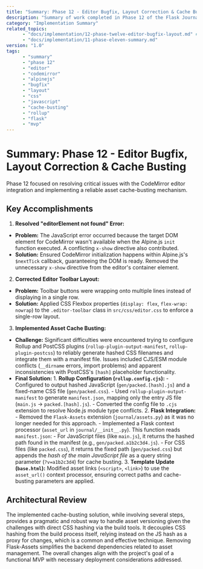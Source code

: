 ```yaml
---
title: "Summary: Phase 12 - Editor Bugfix, Layout Correction & Cache Busting"
description: "Summary of work completed in Phase 12 of the Flask Journal MVP, including fixing the CodeMirror initialization error, correcting toolbar layout, and implementing a robust asset cache-busting strategy."
category: "Implementation Summary"
related_topics:
      - "docs/implementation/12-phase-twelve-editor-bugfix-layout.md" # Original Plan
      - "docs/implementation/11-phase-eleven-summary.md"
version: "1.0"
tags:
      - "summary"
      - "phase 12"
      - "editor"
      - "codemirror"
      - "alpinejs"
      - "bugfix"
      - "layout"
      - "css"
      - "javascript"
      - "cache-busting"
      - "rollup"
      - "flask"
      - "mvp"
---
```


# Summary: Phase 12 - Editor Bugfix, Layout Correction & Cache Busting

Phase 12 focused on resolving critical issues with the CodeMirror editor integration and implementing a reliable asset cache-busting mechanism.

## Key Accomplishments

1.  **Resolved "editorElement not found" Error:**
-   **Problem:** The JavaScript error occurred because the target DOM element for CodeMirror wasn't available when the Alpine.js `init` function executed. A conflicting `x-show` directive also contributed.
-   **Solution:** Ensured CodeMirror initialization happens within Alpine.js's `$nextTick` callback, guaranteeing the DOM is ready. Removed the unnecessary `x-show` directive from the editor's container element.

2.  **Corrected Editor Toolbar Layout:**
-   **Problem:** Toolbar buttons were wrapping onto multiple lines instead of displaying in a single row.
-   **Solution:** Applied CSS Flexbox properties (`display: flex`, `flex-wrap: nowrap`) to the `.editor-toolbar` class in `src/css/editor.css` to enforce a single-row layout.

3.  **Implemented Asset Cache Busting:**
-   **Challenge:** Significant difficulties were encountered trying to configure Rollup and PostCSS plugins (`rollup-plugin-output-manifest`, `rollup-plugin-postcss`) to reliably generate hashed CSS filenames and integrate them with a manifest file. Issues included CJS/ESM module conflicts (`__dirname` errors, import problems) and apparent inconsistencies with PostCSS's `[hash]` placeholder functionality.
-   **Final Solution:**
        1.  **Rollup Configuration (`rollup.config.cjs`):**
            -   Configured to output hashed JavaScript (`gen/packed.[hash].js`) and a fixed-name CSS file (`gen/packed.css`).
            -   Used `rollup-plugin-output-manifest` to generate `manifest.json`, mapping only the entry JS file (`main.js` -> `packed.[hash].js`).
            -   Converted the config file to `.cjs` extension to resolve Node.js module type conflicts.
        2.  **Flask Integration:**
            -   Removed the `Flask-Assets` extension (`journal/assets.py`) as it was no longer needed for this approach.
            -   Implemented a Flask context processor (`asset_url` in `journal/__init__.py`). This function reads `manifest.json`:
                -   For JavaScript files (like `main.js`), it returns the hashed path found in the manifest (e.g., `gen/packed.a1b2c3d4.js`).
                -   For CSS files (like `packed.css`), it returns the fixed path (`gen/packed.css`) but appends the *hash of the main JavaScript file* as a query string parameter (`?v=a1b2c3d4`) for cache busting.
        3.  **Template Update (`base.html`):** Modified asset links (`<script>`, `<link>`) to use the `asset_url()` context processor, ensuring correct paths and cache-busting parameters are applied.

## Architectural Review

The implemented cache-busting solution, while involving several steps, provides a pragmatic and robust way to handle asset versioning given the challenges with direct CSS hashing via the build tools. It decouples CSS hashing from the build process itself, relying instead on the JS hash as a proxy for changes, which is a common and effective technique. Removing Flask-Assets simplifies the backend dependencies related to asset management. The overall changes align with the project's goal of a functional MVP with necessary deployment considerations addressed.
